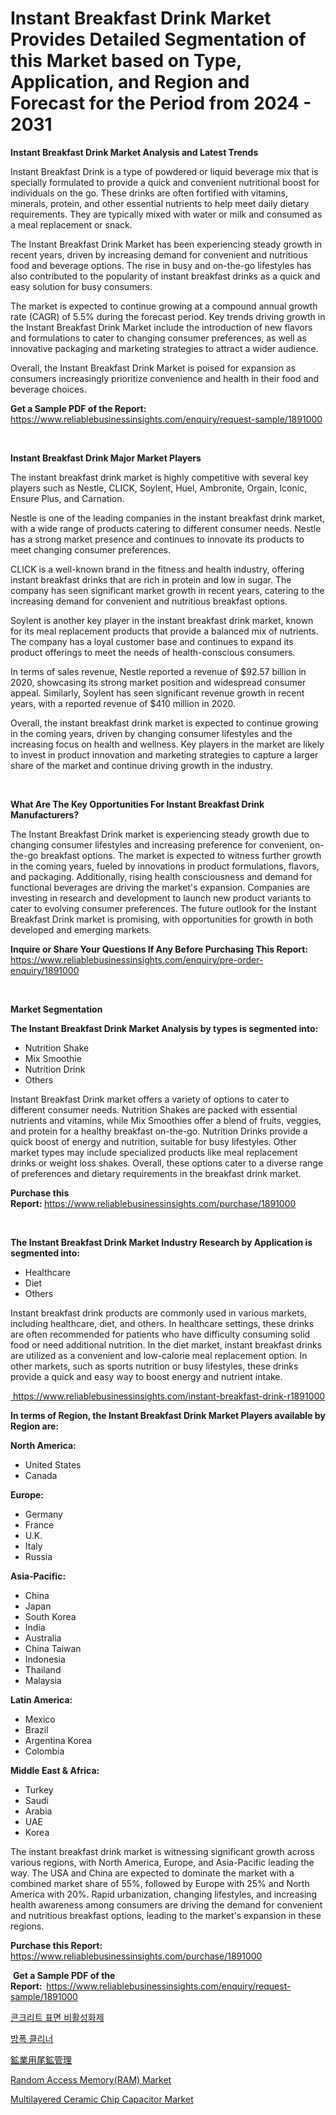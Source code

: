 <p><h1>Instant Breakfast Drink Market Provides Detailed Segmentation of this Market based on Type, Application, and Region and Forecast for the Period from 2024 - 2031</h1></p><p><strong>Instant Breakfast Drink Market Analysis and Latest Trends</strong></p>
<p><p>Instant Breakfast Drink is a type of powdered or liquid beverage mix that is specially formulated to provide a quick and convenient nutritional boost for individuals on the go. These drinks are often fortified with vitamins, minerals, protein, and other essential nutrients to help meet daily dietary requirements. They are typically mixed with water or milk and consumed as a meal replacement or snack.</p><p>The Instant Breakfast Drink Market has been experiencing steady growth in recent years, driven by increasing demand for convenient and nutritious food and beverage options. The rise in busy and on-the-go lifestyles has also contributed to the popularity of instant breakfast drinks as a quick and easy solution for busy consumers.</p><p>The market is expected to continue growing at a compound annual growth rate (CAGR) of 5.5% during the forecast period. Key trends driving growth in the Instant Breakfast Drink Market include the introduction of new flavors and formulations to cater to changing consumer preferences, as well as innovative packaging and marketing strategies to attract a wider audience.</p><p>Overall, the Instant Breakfast Drink Market is poised for expansion as consumers increasingly prioritize convenience and health in their food and beverage choices.</p></p>
<p><strong>Get a Sample PDF of the Report:&nbsp;</strong> <a href="https://www.reliablebusinessinsights.com/enquiry/request-sample/1891000">https://www.reliablebusinessinsights.com/enquiry/request-sample/1891000</a></p>
<p>&nbsp;</p>
<p><strong>Instant Breakfast Drink Major Market Players</strong></p>
<p><p>The instant breakfast drink market is highly competitive with several key players such as Nestle, CLICK, Soylent, Huel, Ambronite, Orgain, Iconic, Ensure Plus, and Carnation. </p><p>Nestle is one of the leading companies in the instant breakfast drink market, with a wide range of products catering to different consumer needs. Nestle has a strong market presence and continues to innovate its products to meet changing consumer preferences.</p><p>CLICK is a well-known brand in the fitness and health industry, offering instant breakfast drinks that are rich in protein and low in sugar. The company has seen significant market growth in recent years, catering to the increasing demand for convenient and nutritious breakfast options.</p><p>Soylent is another key player in the instant breakfast drink market, known for its meal replacement products that provide a balanced mix of nutrients. The company has a loyal customer base and continues to expand its product offerings to meet the needs of health-conscious consumers.</p><p>In terms of sales revenue, Nestle reported a revenue of $92.57 billion in 2020, showcasing its strong market position and widespread consumer appeal. Similarly, Soylent has seen significant revenue growth in recent years, with a reported revenue of $410 million in 2020.</p><p>Overall, the instant breakfast drink market is expected to continue growing in the coming years, driven by changing consumer lifestyles and the increasing focus on health and wellness. Key players in the market are likely to invest in product innovation and marketing strategies to capture a larger share of the market and continue driving growth in the industry.</p></p>
<p>&nbsp;</p>
<p><strong>What Are The Key Opportunities For Instant Breakfast Drink Manufacturers?</strong></p>
<p><p>The Instant Breakfast Drink market is experiencing steady growth due to changing consumer lifestyles and increasing preference for convenient, on-the-go breakfast options. The market is expected to witness further growth in the coming years, fueled by innovations in product formulations, flavors, and packaging. Additionally, rising health consciousness and demand for functional beverages are driving the market's expansion. Companies are investing in research and development to launch new product variants to cater to evolving consumer preferences. The future outlook for the Instant Breakfast Drink market is promising, with opportunities for growth in both developed and emerging markets.</p></p>
<p><strong>Inquire or Share Your Questions If Any Before Purchasing This Report:</strong> <a href="https://www.reliablebusinessinsights.com/enquiry/pre-order-enquiry/1891000">https://www.reliablebusinessinsights.com/enquiry/pre-order-enquiry/1891000</a></p>
<p>&nbsp;</p>
<p><strong>Market Segmentation</strong></p>
<p><strong>The Instant Breakfast Drink Market Analysis by types is segmented into:</strong></p>
<p><ul><li>Nutrition Shake</li><li>Mix Smoothie</li><li>Nutrition Drink</li><li>Others</li></ul></p>
<p><p>Instant Breakfast Drink market offers a variety of options to cater to different consumer needs. Nutrition Shakes are packed with essential nutrients and vitamins, while Mix Smoothies offer a blend of fruits, veggies, and protein for a healthy breakfast on-the-go. Nutrition Drinks provide a quick boost of energy and nutrition, suitable for busy lifestyles. Other market types may include specialized products like meal replacement drinks or weight loss shakes. Overall, these options cater to a diverse range of preferences and dietary requirements in the breakfast drink market.</p></p>
<p><strong>Purchase this Report:&nbsp;</strong><a href="https://www.reliablebusinessinsights.com/purchase/1891000">https://www.reliablebusinessinsights.com/purchase/1891000</a></p>
<p>&nbsp;</p>
<p><strong>The Instant Breakfast Drink Market Industry Research by Application is segmented into:</strong></p>
<p><ul><li>Healthcare</li><li>Diet</li><li>Others</li></ul></p>
<p><p>Instant breakfast drink products are commonly used in various markets, including healthcare, diet, and others. In healthcare settings, these drinks are often recommended for patients who have difficulty consuming solid food or need additional nutrition. In the diet market, instant breakfast drinks are utilized as a convenient and low-calorie meal replacement option. In other markets, such as sports nutrition or busy lifestyles, these drinks provide a quick and easy way to boost energy and nutrient intake.</p></p>
<p><a href="https://www.reliablebusinessinsights.com/instant-breakfast-drink-r1891000">&nbsp;https://www.reliablebusinessinsights.com/instant-breakfast-drink-r1891000</a></p>
<p><strong>In terms of Region, the Instant Breakfast Drink Market Players available by Region are:</strong></p>
<p>
    <p> <strong> North America: </strong>
        <ul>
            <li>United States</li>
            <li>Canada</li>
        </ul>
        </p> 
    <p> <strong> Europe: </strong>
        <ul>
            <li>Germany</li>
            <li>France</li>
            <li>U.K.</li>
            <li>Italy</li>
            <li>Russia</li>
        </ul>
        </p> 
    <p> <strong> Asia-Pacific: </strong>
        <ul>
            <li>China</li>
            <li>Japan</li>
            <li>South Korea</li>
            <li>India</li>
            <li>Australia</li>
            <li>China Taiwan</li>
            <li>Indonesia</li>
            <li>Thailand</li>
            <li>Malaysia</li>
        </ul>
        </p> 
    <p> <strong> Latin America: </strong>
        <ul>
            <li>Mexico</li>
            <li>Brazil</li>
            <li>Argentina Korea</li>
            <li>Colombia</li>
        </ul>
        </p> 
    <p> <strong> Middle East & Africa: </strong>
        <ul>
            <li>Turkey</li>
            <li>Saudi</li>
            <li>Arabia</li>
            <li>UAE</li>
            <li>Korea</li>
        </ul>
    </p>
    </p>
<p><p>The instant breakfast drink market is witnessing significant growth across various regions, with North America, Europe, and Asia-Pacific leading the way. The USA and China are expected to dominate the market with a combined market share of 55%, followed by Europe with 25% and North America with 20%. Rapid urbanization, changing lifestyles, and increasing health awareness among consumers are driving the demand for convenient and nutritious breakfast options, leading to the market's expansion in these regions.</p></p>
<p><strong>Purchase this Report: </strong><a href="https://www.reliablebusinessinsights.com/purchase/1891000">https://www.reliablebusinessinsights.com/purchase/1891000</a></p>
<p>&nbsp;<strong>Get a Sample PDF of the Report:&nbsp;&nbsp;</strong><a href="https://www.reliablebusinessinsights.com/enquiry/request-sample/1891000">https://www.reliablebusinessinsights.com/enquiry/request-sample/1891000</a></p>
<p><strong></strong></p>
<p><p><a href="https://github.com/OliverBarry1954/Market-Research-Report-List-1/blob/main/4882944160787.md">콘크리트 표면 비활성화제</a></p><p><a href="https://medium.com/@mathieu.rico66/%ED%8F%AD%EB%B0%9C-%EB%B0%A9%EC%A7%80-%EC%B2%AD%EC%86%8C%EC%A0%9C-%EC%8B%9C%EC%9E%A5-%EC%A0%90%EC%9C%A0%EC%9C%A8-%EB%B0%8F-%EC%83%88%EB%A1%9C%EC%9A%B4-%EC%B6%94%EC%84%B8-%EB%B6%84%EC%84%9D-%EC%9C%A0%ED%98%95-%EC%9D%91%EC%9A%A9-%EC%B5%9C%EC%A2%85-%EC%82%AC%EC%9A%A9%EC%B2%98%EB%B3%84%EB%A1%9C-2024%EB%85%84%EB%B6%80%ED%84%B0-2031%EB%85%84%EA%B9%8C%EC%A7%80%EC%9D%98-%EC%98%88%EC%B8%A1-2f7ae2c6d9e1">방폭 클리너</a></p><p><a href="https://github.com/AbigaleHuel/Market-Research-Report-List-1/blob/main/8380703150864.md">鉱業用尾鉱管理</a></p><p><a href="https://github.com/jhonangga41/Market-Research-Report-List-1/blob/main/random-access-memoryram-market.md">Random Access Memory(RAM) Market</a></p><p><a href="https://github.com/jnzzvtbl92/Market-Research-Report-List-1/blob/main/multilayered-ceramic-chip-capacitor-market.md">Multilayered Ceramic Chip Capacitor Market</a></p></p>